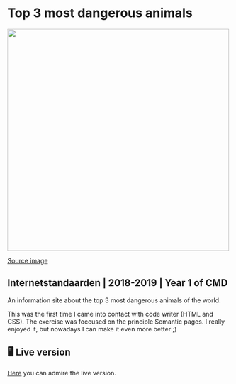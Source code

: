 # Top 3 most dangerous animals
<img src="https://images.unsplash.com/photo-1513714920387-b00f52df9e23?ixlib=rb-1.2.1&ixid=eyJhcHBfaWQiOjEyMDd9&auto=format&fit=crop&w=1531&q=80" width="500" />

[Source image](https://images.unsplash.com/photo-1513714920387-b00f52df9e23?ixlib=rb-1.2.1&ixid=eyJhcHBfaWQiOjEyMDd9&auto=format&fit=crop&w=1531&q=80)
 

## Internetstandaarden | 2018-2019 | Year 1 of CMD  
An information site about the top 3 most dangerous animals of the world.  

This was the first time I came into contact with code writer (HTML and CSS). The exercise was foccused on the principle Semantic pages. I really enjoyed it, but nowadays I can make it even more better ;)


## 🖥 Live version
[Here](https://ralfz123.github.io/most-dangerous-animals/index.html) you can admire the live version.





